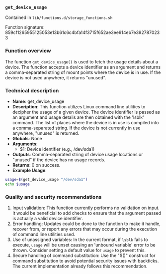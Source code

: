 ### `get_device_usage`

Contained in `lib/functions.d/storage_functions.sh`

Function signature: 859cf1265955125053e13b61c6c4bfa14f3715f652ae3ee914eb7e3927870233

### Function overview

The function `get_device_usage()` is used to fetch the usage details about a device. The function accepts a device identifier as an argument and returns a comma-separated string of mount points where the device is in use. If the device is not used anywhere, it returns "unused".

### Technical description

- **Name**: get_device_usage
- **Description**: This function utilizes Linux command line utilities to decipher the usage of a given device. The device identifier is passed as an argument and usage details are then obtained with the 'lsblk' command. The list of places where the device is in use is compiled into a comma-separated string. If the device is not currently in use anywhere, "unused" is returned.
- **Globals**: None
- **Arguments**: 
   - $1: Device identifier (e.g., /dev/sda1)
- **Outputs**: Comma-separated string of device usage locations or "unused" if the device has no usage records.
- **Returns**: 0 on success.
- **Example Usage**:

```bash
usage=$(get_device_usage "/dev/sda1")
echo $usage
```

### Quality and security recommendations

1. Input validation: This function currently performs no validation on input. It would be beneficial to add checks to ensure that the argument passed is actually a valid device identifier.
2. Error handling: Updates could be done to the function to make it handle, recover from, or report any errors that may occur during the execution of command line utilities used.
3. Use of unassigned variables: In the current format, if `lsblk` fails to execute, `usage` will be unset causing an 'unbound variable' error to be thrown. Consider setting a default value for `usage` to prevent this.
4. Secure handling of command substitution: Use the "$()" construct for command substitution to avoid potential security issues with backticks. The current implementation already follows this recommendation.

